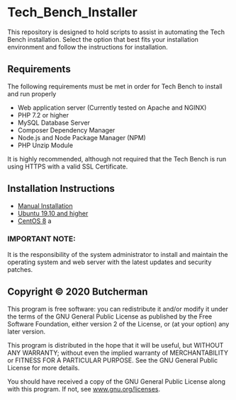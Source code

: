 # Tech_Bench_Installer

This repository is designed to hold scripts to assist in automating the Tech Bench installation.  Select the option that best fits your installation environment and follow the instructions for installation.

## Requirements

The following requirements must be met in order for Tech Bench to install and run properly

* Web application server (Currently tested on Apache and NGINX)
* PHP 7.2 or higher
* MySQL Database Server
* Composer Dependency Manager
* Node.js and Node Package Manager (NPM)
* PHP Unzip Module

It is highly recommended, although not required that the Tech Bench is run using HTTPS with a valid SSL Certificate.

## Installation Instructions

* [Manual Installation](src/Manual_Installation/Instructions.md)
* [Ubuntu 19.10 and higher](src/Ubuntu_Server/Instructions.md)
* [CentOS 8](src/CentOS/Instructions.md)
a
### IMPORTANT NOTE:

It is the responsibility of the system administrator to install and maintain the operating system and web server with the latest updates and security patches.

## Copyright © 2020 Butcherman

This program is free software:  you can redistribute it and/or modify it under the terms of the GNU
General Public License as published by the Free Software Foundation, either version 2 of the License,
or (at your option) any later version.

This program is distributed in the hope that it will be useful, but WITHOUT ANY WARRANTY; without even
the implied warranty of MERCHANTABILITY or FITNESS FOR A PARTICULAR PURPOSE.  See the GNU General Public
License for more details.

You should have received a copy of the GNU General Public License along with this program.  If not, see
www.gnu.org/licenses.